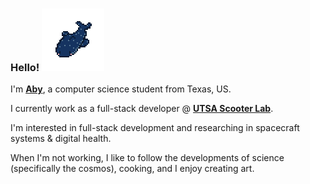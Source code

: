 ### Hello!   <img src="whale_shark.gif" alt="Whale Shark" width="100">


I'm [**Aby**](http://abyroxana.com/), a computer science student from Texas, US.

I currently work as a full-stack developer @ [**UTSA Scooter Lab**](https://scooterlab.utsa.edu/).

I'm interested in full-stack development and researching in spacecraft systems & digital health.

When I'm not working, I like to follow the developments of science (specifically the cosmos), cooking, and I enjoy creating art.
